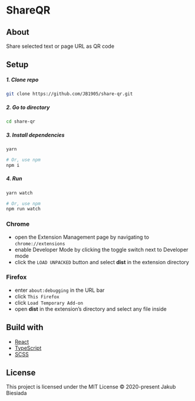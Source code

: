 # ShareQR

## About

Share selected text or page URL as QR code

## Setup

##### 1. Clone repo

```sh
git clone https://github.com/JB1905/share-qr.git
```

##### 2. Go to directory

```sh
cd share-qr
```

##### 3. Install dependencies

```sh
yarn

# Or, use npm
npm i
```

##### 4. Run

```sh
yarn watch

# Or, use npm
npm run watch
```

### Chrome

- open the Extension Management page by navigating to `chrome://extensions`
- enable Developer Mode by clicking the toggle switch next to Developer mode
- click the `LOAD UNPACKED` button and select **dist** in the extension directory

### Firefox

- enter `about:debugging` in the URL bar
- click `This Firefox`
- click `Load Temporary Add-on`
- open **dist** in the extension’s directory and select any file inside

## Build with

- [React](https://reactjs.org/)
- [TypeScript](https://www.typescriptlang.org/)
- [SCSS](https://sass-lang.com/)

## License

This project is licensed under the MIT License © 2020-present Jakub Biesiada
